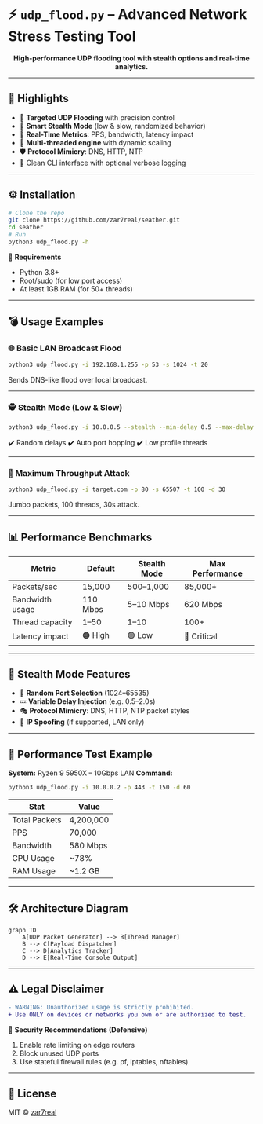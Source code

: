 # ⚡️ `udp_flood.py` – Advanced Network Stress Testing Tool
<p align="center">
  <b>High-performance UDP flooding tool with stealth options and real-time analytics.</b>
</p>

---

## 🚀 Highlights

* 🎯 **Targeted UDP Flooding** with precision control
* 🧠 **Smart Stealth Mode** (low & slow, randomized behavior)
* 📡 **Real-Time Metrics**: PPS, bandwidth, latency impact
* 🧵 **Multi-threaded engine** with dynamic scaling
* 🛡️ **Protocol Mimicry**: DNS, HTTP, NTP
* 📘 Clean CLI interface with optional verbose logging

---

## ⚙️ Installation

```bash
# Clone the repo
git clone https://github.com/zar7real/seather.git
cd seather
# Run 
python3 udp_flood.py -h
```

🔧 **Requirements**

* Python 3.8+
* Root/sudo (for low port access)
* At least 1GB RAM (for 50+ threads)

---

## 💣 Usage Examples

### 🌐 Basic LAN Broadcast Flood

```bash
python3 udp_flood.py -i 192.168.1.255 -p 53 -s 1024 -t 20
```

Sends DNS-like flood over local broadcast.

---

### 🕵️ Stealth Mode (Low & Slow)

```bash
python3 udp_flood.py -i 10.0.0.5 --stealth --min-delay 0.5 --max-delay 2.0 -t 5
```

✔️ Random delays
✔️ Auto port hopping
✔️ Low profile threads

---

### 🚀 Maximum Throughput Attack

```bash
python3 udp_flood.py -i target.com -p 80 -s 65507 -t 100 -d 30
```

Jumbo packets, 100 threads, 30s attack.

---

## 📊 Performance Benchmarks

| Metric          | Default  | Stealth Mode | Max Performance |
| --------------- | -------- | ------------ | --------------- |
| Packets/sec     | 15,000   | 500–1,000    | 85,000+         |
| Bandwidth usage | 110 Mbps | 5–10 Mbps    | 620 Mbps        |
| Thread capacity | 1–50     | 1–10         | 100+            |
| Latency impact  | 🟠 High  | 🟢 Low       | 🔴 Critical     |

---

## 🧠 Stealth Mode Features

* 🔀 **Random Port Selection** (1024–65535)
* 💤 **Variable Delay Injection** (e.g. 0.5–2.0s)
* 🎭 **Protocol Mimicry**: DNS, HTTP, NTP packet styles
* 🧬 **IP Spoofing** (if supported, LAN only)

---

## 🧪 Performance Test Example

**System:** Ryzen 9 5950X – 10Gbps LAN
**Command:**

```bash
python3 udp_flood.py -i 10.0.0.2 -p 443 -t 150 -d 60 
```

| Stat          | Value     |
| ------------- | --------- |
| Total Packets | 4,200,000 |
| PPS           | 70,000    |
| Bandwidth     | 580 Mbps  |
| CPU Usage     | \~78%     |
| RAM Usage     | \~1.2 GB  |

---

## 🛠 Architecture Diagram

```mermaid
graph TD
    A[UDP Packet Generator] --> B[Thread Manager]
    B --> C[Payload Dispatcher]
    C --> D[Analytics Tracker]
    D --> E[Real-Time Console Output]
```

---

## ⚠️ Legal Disclaimer

```diff
- WARNING: Unauthorized usage is strictly prohibited.
+ Use ONLY on devices or networks you own or are authorized to test.
```

🔐 **Security Recommendations (Defensive)**

1. Enable rate limiting on edge routers
2. Block unused UDP ports
3. Use stateful firewall rules (e.g. pf, iptables, nftables)

---

## 📄 License

MIT © [zar7real](https://github.com/zar7real/seather/LICENSE)
